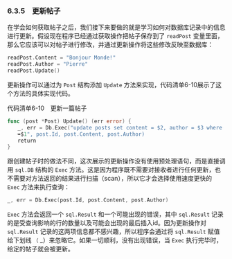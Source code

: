 ### 6.3.5　更新帖子

在学会如何获取帖子之后，我们接下来要做的就是学习如何对数据库记录中的信息进行更新。假设现在程序已经通过获取操作把帖子保存到了 `readPost` 变量里面，那么它应该可以对帖子进行修改，并通过更新操作将这些修改反映至数据库：

```go
readPost.Content = "Bonjour Monde!"
readPost.Author = "Pierre"
readPost.Update()
```

更新操作可以通过为 `Post` 结构添加 `Update` 方法来实现，代码清单6-10展示了这个方法的具体实现代码。

代码清单6-10　更新一篇帖子

```go
func (post *Post) Update() (err error) {
　　_, err = Db.Exec("update posts set content = $2, author = $3 where id =
　　➥$1", post.Id, post.Content, post.Author)
　　return
}
```

跟创建帖子时的做法不同，这次展示的更新操作没有使用预处理语句，而是直接调用 `sql.DB` 结构的 `Exec` 方法。这是因为程序既不需要对接收者进行任何更新，也不需要对方法返回的结果进行扫描（scan），所以它才会选择使用速度更快的 `Exec` 方法来执行查询：

```go
_, err = Db.Exec(post.Id, post.Content, post.Author)
```

`Exec` 方法会返回一个 `sql.Result` 和一个可能出现的错误，其中 `sql.Result` 记录的是受查询影响的行的数量以及可能会出现的最后插入id。因为更新操作对 `sql.Result` 记录的这两项信息都不感兴趣，所以程序会通过将 `sql.Result` 赋值给下划线 `（` _）来忽略它。如果一切顺利，没有出现错误，当 `Exec` 执行完毕时，给定的帖子就会被更新。

